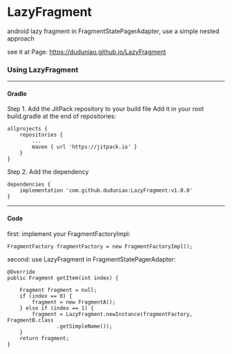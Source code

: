 # LazyFragment
android lazy fragment in FragmentStatePagerAdapter, use a simple nested approach

see it at Page: https://duduniao.github.io/LazyFragment

### Using LazyFragment

---

#### Gradle

Step 1. Add the JitPack repository to your build file
    Add it in your root build.gradle at the end of repositories:

	allprojects {
		repositories {
			...
			maven { url 'https://jitpack.io' }
		}
    }
	
Step 2. Add the dependency

    dependencies {
        implementation 'com.github.duduniao:LazyFragment:v1.0.0'
    }

---

#### Code

first:
implement your FragmentFactoryImpl:

    FragmentFactory fragmentFactory = new FragmentFactoryImpl();

second:
use LazyFragment in FragmentStatePagerAdapter:

    @Override
    public Fragment getItem(int index) {

        Fragment fragment = null;
        if (index == 0) {
            fragment = new FragmentA();
        } else if (index == 1) {
            fragment = LazyFragment.newInstance(fragmentFactory, FragmentB.class
                    .getSimpleName());
        }
        return fragment;
    }

